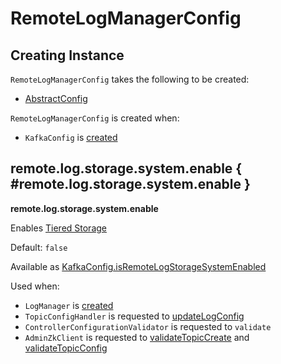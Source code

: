 # RemoteLogManagerConfig

## Creating Instance

`RemoteLogManagerConfig` takes the following to be created:

* <span id="config"> [AbstractConfig](../AbstractConfig.md)

`RemoteLogManagerConfig` is created when:

* `KafkaConfig` is [created](../KafkaConfig.md#_remoteLogManagerConfig)

## <span id="REMOTE_LOG_STORAGE_SYSTEM_ENABLE_PROP"> remote.log.storage.system.enable { #remote.log.storage.system.enable }

**remote.log.storage.system.enable**

Enables [Tiered Storage](index.md)

Default: `false`

Available as [KafkaConfig.isRemoteLogStorageSystemEnabled](../KafkaConfig.md#isRemoteLogStorageSystemEnabled)

Used when:

* `LogManager` is [created](../log/LogManager.md#apply)
* `TopicConfigHandler` is requested to [updateLogConfig](../dynamic-broker-configuration/TopicConfigHandler.md#updateLogConfig)
* `ControllerConfigurationValidator` is requested to `validate`
* `AdminZkClient` is requested to [validateTopicCreate](../zk/AdminZkClient.md#validateTopicCreate) and [validateTopicConfig](../zk/AdminZkClient.md#validateTopicConfig)
